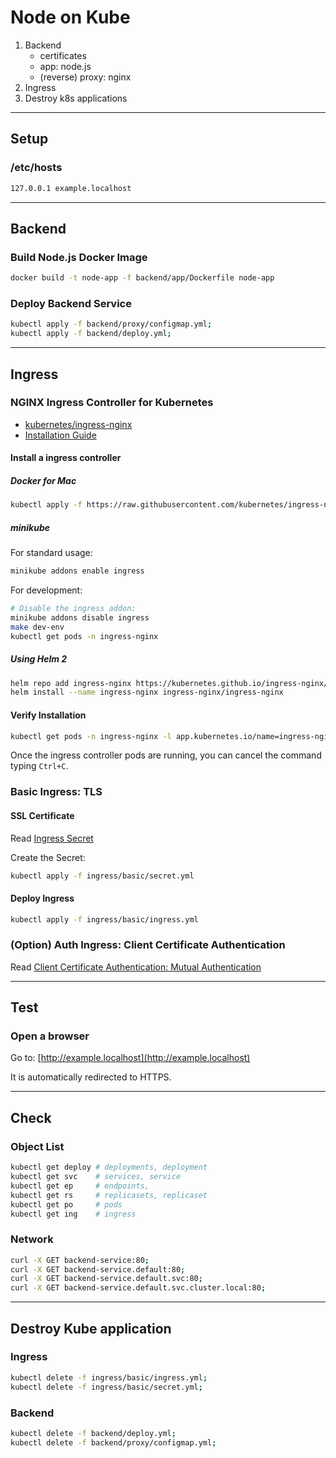 # Node on Kube

1. Backend
   - certificates
   - app: node.js
   - (reverse) proxy: nginx
1. Ingress
1. Destroy k8s applications

---

## Setup

### /etc/hosts

```bash
127.0.0.1 example.localhost
```

---

## Backend

### Build Node.js Docker Image

```bash
docker build -t node-app -f backend/app/Dockerfile node-app
```

### Deploy Backend Service

```bash
kubectl apply -f backend/proxy/configmap.yml;
kubectl apply -f backend/deploy.yml;
```

---

## Ingress

### NGINX Ingress Controller for Kubernetes

- [kubernetes/ingress-nginx](https://github.com/kubernetes/ingress-nginx)
- [Installation Guide](https://kubernetes.github.io/ingress-nginx/deploy/#contents)

#### Install a ingress controller

##### Docker for Mac

```bash
kubectl apply -f https://raw.githubusercontent.com/kubernetes/ingress-nginx/master/deploy/static/provider/cloud/deploy.yaml
```

##### minikube

For standard usage:

```bash
minikube addons enable ingress
```

For development:

```bash
# Disable the ingress addon:
minikube addons disable ingress
make dev-env
kubectl get pods -n ingress-nginx
```

##### Using Helm 2

```bash
helm repo add ingress-nginx https://kubernetes.github.io/ingress-nginx/
helm install --name ingress-nginx ingress-nginx/ingress-nginx
```

#### Verify Installation

```bash
kubectl get pods -n ingress-nginx -l app.kubernetes.io/name=ingress-nginx --watch
```

Once the ingress controller pods are running, you can cancel the command typing `Ctrl+C`.

### Basic Ingress: TLS 

#### SSL Certificate

Read [Ingress Secret](ingress/basic/README.md#ingress-secret)

Create the Secret:

```bash
kubectl apply -f ingress/basic/secret.yml
```

#### Deploy Ingress

```bash
kubectl apply -f ingress/basic/ingress.yml
```

### (Option) Auth Ingress: Client Certificate Authentication

Read [Client Certificate Authentication: Mutual Authentication](ingress/auth-client/README.md)

---

## Test

### Open a browser

Go to: [http://example.localhost](http://example.localhost)

It is automatically redirected to HTTPS.

---

## Check

### Object List

```bash
kubectl get deploy # deployments, deployment
kubectl get svc    # services, service
kubectl get ep     # endpoints, 
kubectl get rs     # replicasets, replicaset
kubectl get po     # pods
kubectl get ing    # ingress
```

### Network

```bash
curl -X GET backend-service:80;
curl -X GET backend-service.default:80;
curl -X GET backend-service.default.svc:80;
curl -X GET backend-service.default.svc.cluster.local:80;
```

---

## Destroy Kube application

### Ingress

```bash
kubectl delete -f ingress/basic/ingress.yml;
kubectl delete -f ingress/basic/secret.yml;
```

### Backend

```bash
kubectl delete -f backend/deploy.yml;
kubectl delete -f backend/proxy/configmap.yml;
```
